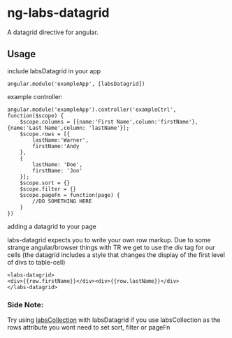 ng-labs-datagrid
================

A datagrid directive for angular.

## Usage

include labsDatagrid in your app
```
angular.module('exampleApp', [labsDatagrid])
```

example controller:
```
angular.module('exampleApp').controller('exampleCtrl', function($scope) {
	$scope.columns = [{name:'First Name',column:'firstName'},{name:'Last Name',column: 'lastName'}];
    $scope.rows = [{
    	lastName:'Warner',
        firstName:'Andy
    },
    {
    	lastName: 'Doe',
        firstName: 'Jon'
    }];
    $scope.sort = {}
    $scope.filter = {}
    $scope.pageFn = function(page) {
    	//DO SOMETHING HERE
    }
})
```

adding a datagrid to your page

labs-datagrid expects you to write your own row markup. Due to some strange angular/browser things with TR we get to use the div tag for our cells (the datagrid includes a style that changes the display of the first level of divs to table-cell)

```
<labs-datagrid>
<div>{{row.firstName}}</div><div>{{row.lastName}}</div>
</labs-datagrid>
```

### Side Note:

Try using [labsCollection](https://github.com/bertramdev/ng-labs-collection) with labsDatagrid if you use labsCollection as the rows attribute you wont need to set sort, filter or pageFn
